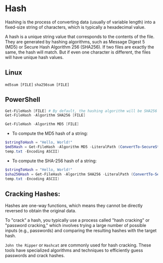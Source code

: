# Hash

Hashing is the process of converting data (usually of variable length) into a fixed-size string of characters, which is typically a hexadecimal value.

A hash is a unique string value that corresponds to the contents of the file. They are generated by hashing algorithms, such as Message Digest 5 (MD5) or Secure Hash Algorithm 256 (SHA256). If two files are exactly the same, the hash will match. But if even one character is different, the files will have unique hash values.





## Linux
`md5sum [FILE]`
`sha256sum [FILE]`



## PowerShell

```powershell
Get-FileHash [FILE] # By default, the hashing algorithm will be SHA256
Get-FileHash -Algorithm SHA256 [FILE]

Get-FileHash -Algorithm MD5 [FILE]
```

- To compute the MD5 hash of a string:
 ```powershell
 $stringToHash = "Hello, World!"
 $md5Hash = Get-FileHash -Algorithm MD5 -LiteralPath (ConvertTo-SecureString -AsPlainText $stringToHash -Force | Out-File 
temp.txt -Encoding ASCII)
 ```

- To compute the SHA-256 hash of a string:
 ```powershell
 $stringToHash = "Hello, World!"
 $sha256Hash = Get-FileHash -Algorithm SHA256 -LiteralPath (ConvertTo-SecureString -AsPlainText $stringToHash -Force | Out-File 
temp.txt -Encoding ASCII)
 ```
 
 
 
 
 


## Cracking Hashes:

Hashes are one-way functions, which means they cannot be directly reversed to obtain the original data. 

To "crack" a hash, you typically use a process called "hash cracking" or "password cracking," which involves trying a large number of possible inputs (e.g., passwords) and comparing the resulting hashes with the target hash.

`John the Ripper` or `Hashcat` are commonly used for hash cracking. These tools have specialized algorithms and techniques to efficiently guess passwords and crack hashes.

